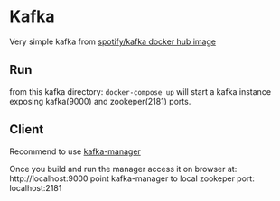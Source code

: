 # Kafka

Very simple kafka from [spotify/kafka docker hub image](https://hub.docker.com/r/spotify/kafka/)

## Run 

from this kafka directory: `docker-compose up` will start a kafka instance exposing kafka(9000) and zookeper(2181) ports.

## Client

Recommend to use [kafka-manager](https://github.com/yahoo/kafka-manager)

Once you build and run the manager access it on browser at: http://localhost:9000
point kafka-manager to local zookeper port: localhost:2181